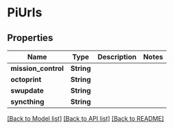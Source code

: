 # PiUrls

## Properties

Name | Type | Description | Notes
------------ | ------------- | ------------- | -------------
**mission_control** | **String** |  | 
**octoprint** | **String** |  | 
**swupdate** | **String** |  | 
**syncthing** | **String** |  | 

[[Back to Model list]](../README.md#documentation-for-models) [[Back to API list]](../README.md#documentation-for-api-endpoints) [[Back to README]](../README.md)


